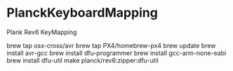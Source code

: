 # PlanckKeyboardMapping
Plank Rev6 KeyMapping

brew tap osx-cross/avr
brew tap PX4/homebrew-px4
brew update
brew install avr-gcc
brew install dfu-programmer
brew install gcc-arm-none-eabi
brew install dfu-util
make planck/rev6:zipper:dfu-util
